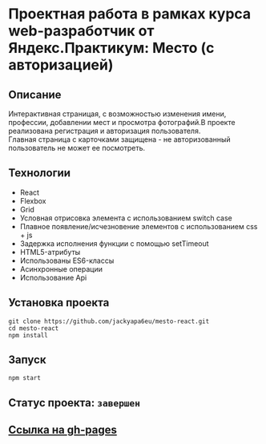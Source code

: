 # Проектная работа в рамках курса web-разработчик от Яндекс.Практикум: Место (с авторизацией)

## Описание
Интерактивная страницая, с возможностью изменения имени, профессии, добавлении мест и просмотра фотографий.В проекте реализована регистрация и авторизация пользователя.  
Главная страница с карточками защищена - не авторизованный пользователь не может ее посмотреть. 

## Технологии

- React
- Flexbox
- Grid
- Условная отрисовка элемента с использованием switch case
- Плавное появление/исчезновение элементов с использованием css + js
- Задержка исполнения функции с помощью setTimeout
- HTML5-атрибуты
- Использованы ES6-классы
- Асинхронные операции
- Использование Api

## Установка проекта
```
git clone https://github.com/jackyapa6eu/mesto-react.git
cd mesto-react
npm install  
```
## Запуск  
```
npm start 
```
## Статус проекта: `завершен`

## [Ссылка на gh-pages](https://jackyapa6eu.github.io/react-mesto-auth/)
